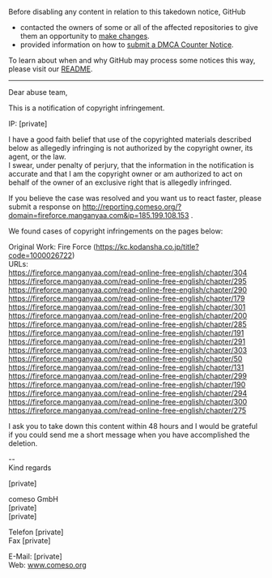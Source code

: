 Before disabling any content in relation to this takedown notice, GitHub
- contacted the owners of some or all of the affected repositories to give them an opportunity to [make changes](https://docs.github.com/en/github/site-policy/dmca-takedown-policy#a-how-does-this-actually-work).
- provided information on how to [submit a DMCA Counter Notice](https://docs.github.com/en/articles/guide-to-submitting-a-dmca-counter-notice).

To learn about when and why GitHub may process some notices this way, please visit our [README](https://github.com/github/dmca/blob/master/README.md#anatomy-of-a-takedown-notice).

---

Dear abuse team,
 
This is a notification of copyright infringement.

IP: [private]

I have a good faith belief that use of the copyrighted materials described below as allegedly infringing is not authorized by the copyright owner, its agent, or the law.  
I swear, under penalty of perjury, that the information in the notification is accurate and that I am the copyright owner or am authorized to act on behalf of the owner of an exclusive right that is allegedly infringed.

If you believe the case was resolved and you want us to react faster, please submit a response on http://reporting.comeso.org/?domain=fireforce.manganyaa.com&ip=185.199.108.153 .

We found cases of copyright infringements on the pages below:

Original Work: Fire Force (https://kc.kodansha.co.jp/title?code=1000026722)  
URLs:  
https://fireforce.manganyaa.com/read-online-free-english/chapter/304  
https://fireforce.manganyaa.com/read-online-free-english/chapter/295  
https://fireforce.manganyaa.com/read-online-free-english/chapter/290  
https://fireforce.manganyaa.com/read-online-free-english/chapter/179  
https://fireforce.manganyaa.com/read-online-free-english/chapter/301  
https://fireforce.manganyaa.com/read-online-free-english/chapter/200  
https://fireforce.manganyaa.com/read-online-free-english/chapter/285  
https://fireforce.manganyaa.com/read-online-free-english/chapter/191  
https://fireforce.manganyaa.com/read-online-free-english/chapter/291  
https://fireforce.manganyaa.com/read-online-free-english/chapter/303  
https://fireforce.manganyaa.com/read-online-free-english/chapter/50  
https://fireforce.manganyaa.com/read-online-free-english/chapter/131  
https://fireforce.manganyaa.com/read-online-free-english/chapter/299  
https://fireforce.manganyaa.com/read-online-free-english/chapter/190  
https://fireforce.manganyaa.com/read-online-free-english/chapter/294  
https://fireforce.manganyaa.com/read-online-free-english/chapter/300  
https://fireforce.manganyaa.com/read-online-free-english/chapter/275  

I ask you to take down this content within 48 hours and I would be grateful if you could send me a short message when you have accomplished the deletion.

--  
Kind regards  

[private]  


comeso GmbH  
[private]  
[private]  

Telefon [private]  
Fax [private]  

E-Mail: [private]  
Web: www.comeso.org
